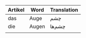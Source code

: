 
| Artikel | Word  | Translation |
| ------- | ----- | ----------- |
| das     | Auge  | چشم         |
| die     | Augen | چشم‌ها      |
|         |       |             |
